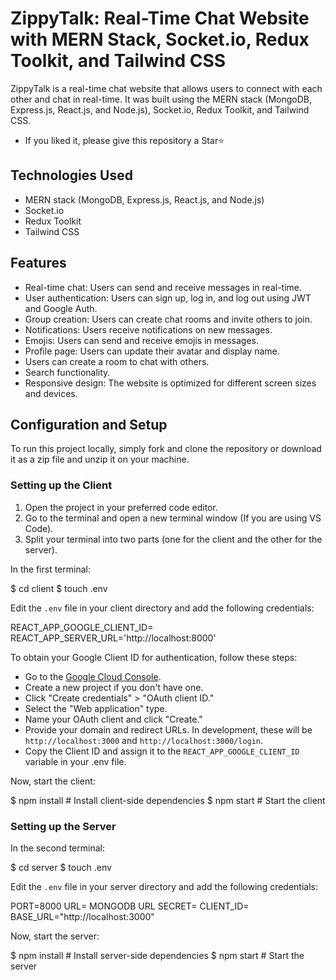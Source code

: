 # ZippyTalk: Real-Time Chat Website with MERN Stack, Socket.io, Redux Toolkit, and Tailwind CSS

ZippyTalk is a real-time chat website that allows users to connect with each other and chat in real-time. It was built using the MERN stack (MongoDB, Express.js, React.js, and Node.js), Socket.io, Redux Toolkit, and Tailwind CSS.

- If you liked it, please give this repository a Star⭐

## Technologies Used

- MERN stack (MongoDB, Express.js, React.js, and Node.js)
- Socket.io
- Redux Toolkit
- Tailwind CSS

## Features

- Real-time chat: Users can send and receive messages in real-time.
- User authentication: Users can sign up, log in, and log out using JWT and Google Auth.
- Group creation: Users can create chat rooms and invite others to join.
- Notifications: Users receive notifications on new messages.
- Emojis: Users can send and receive emojis in messages.
- Profile page: Users can update their avatar and display name.
- Users can create a room to chat with others.
- Search functionality.
- Responsive design: The website is optimized for different screen sizes and devices.

## Configuration and Setup

To run this project locally, simply fork and clone the repository or download it as a zip file and unzip it on your machine.

### Setting up the Client

1. Open the project in your preferred code editor.
2. Go to the terminal and open a new terminal window (If you are using VS Code).
3. Split your terminal into two parts (one for the client and the other for the server).

In the first terminal:


$ cd client
$ touch .env


Edit the `.env` file in your client directory and add the following credentials:


REACT_APP_GOOGLE_CLIENT_ID=
REACT_APP_SERVER_URL='http://localhost:8000'


To obtain your Google Client ID for authentication, follow these steps:

- Go to the [Google Cloud Console](https://console.cloud.google.com/apis/credentials).
- Create a new project if you don't have one.
- Click "Create credentials" > "OAuth client ID."
- Select the "Web application" type.
- Name your OAuth client and click "Create."
- Provide your domain and redirect URLs. In development, these will be `http://localhost:3000` and `http://localhost:3000/login`.
- Copy the Client ID and assign it to the `REACT_APP_GOOGLE_CLIENT_ID` variable in your .env file.

Now, start the client:


$ npm install  # Install client-side dependencies
$ npm start    # Start the client


### Setting up the Server

In the second terminal:


$ cd server
$ touch .env


Edit the `.env` file in your server directory and add the following credentials:


PORT=8000
URL= MONGODB URL
SECRET=
CLIENT_ID=
BASE_URL="http://localhost:3000"


Now, start the server:


$ npm install  # Install server-side dependencies
$ npm start    # Start the server

